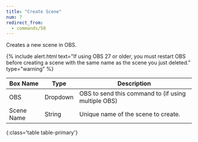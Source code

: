 ```yaml
---
title: "Create Scene"
num: 7
redirect_from:
  - commands/50
---
```


Creates a new scene in OBS. 

{% include alert.html text="If using OBS 27 or older, you must restart OBS before creating a scene with the same name as the scene you just deleted." type="warning" %} 

| Box Name | Type | Description | 
|-------|--------|--------
|OBS|Dropdown|OBS to send this command to (if using multiple OBS)|
| Scene Name | String | Unique name of the scene to create. |
{:class='table table-primary'}









